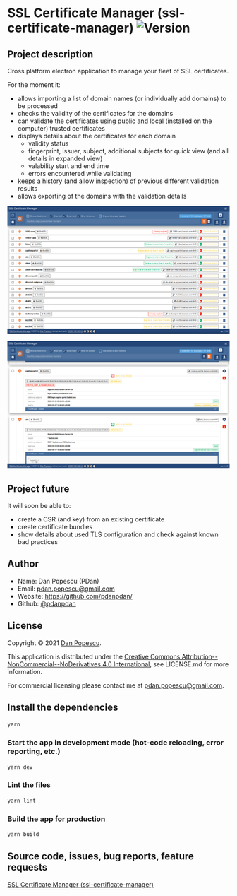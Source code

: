 # SSL Certificate Manager (ssl-certificate-manager) <img alt="Version" src="https://img.shields.io/badge/version-1.1.0-blue.svg?cacheSeconds=2592000" />

## Project description

Cross platform electron application to manage your fleet of SSL certificates.

For the moment it:

- allows importing a list of domain names (or individually add domains) to be processed
- checks the validity of the certificates for the domains
- can validate the certificates using public and local (installed on the computer) trusted certificates
- displays details about the certificates for each domain
  - validity status
  - fingerprint, issuer, subject, additional subjects for quick view (and all details in expanded view)
  - valability start and end time
  - errors encountered while validating
- keeps a history (and allow inspection) of previous different validation results
- allows exporting of the domains with the validation details

![Dashboard in dense mode / overview](media/screenshot_overview_dense.png)

![Dashboard in detailed view](media/screenshot_overview_detailed.png)

## Project future

It will soon be able to:

- create a CSR (and key) from an existing certificate
- create certificate bundles
- show details about used TLS configuration and check against known bad practices

## Author

* Name: Dan Popescu (PDan)
* Email: <pdan.popescu@gmail.com>
* Website: https://github.com/pdanpdan/
* Github: [@pdanpdan](https://github.com/pdanpdan)

## License

Copyright © 2021 [Dan Popescu](https://github.com/pdanpdan).

This application is distributed under the [Creative Commons Attribution--NonCommercial--NoDerivatives 4.0 International](https://creativecommons.org/licenses/by-nc-nd/4.0/), see LICENSE.md for more information.

For commercial licensing please contact me at <pdan.popescu@gmail.com>.

## Install the dependencies

```bash
yarn
```

### Start the app in development mode (hot-code reloading, error reporting, etc.)

```bash
yarn dev
```

### Lint the files

```bash
yarn lint
```

### Build the app for production

```bash
yarn build
```

## Source code, issues, bug reports, feature requests

[SSL Certificate Manager (ssl-certificate-manager)](https://github.com/pdanpdan/ssl-certificate-manager)

